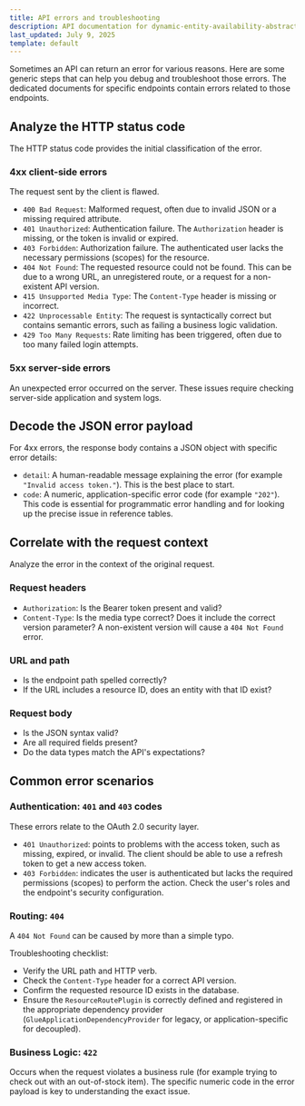 ```yaml
---
title: API errors and troubleshooting
description: API documentation for dynamic-entity-availability-abstracts.
last_updated: July 9, 2025
template: default
---
```


Sometimes an API can return an error for various reasons. Here are some generic steps that can help you debug and troubleshoot those errors. The dedicated documents for specific endpoints contain errors related to those endpoints.


## Analyze the HTTP status code

The HTTP status code provides the initial classification of the error.

### 4xx client-side errors

The request sent by the client is flawed.

- `400 Bad Request`: Malformed request, often due to invalid JSON or a missing required attribute.
- `401 Unauthorized`: Authentication failure. The `Authorization` header is missing, or the token is invalid or expired.
- `403 Forbidden`: Authorization failure. The authenticated user lacks the necessary permissions (scopes) for the resource.
- `404 Not Found`: The requested resource could not be found. This can be due to a wrong URL, an unregistered route, or a request for a non-existent API version.
- `415 Unsupported Media Type`: The `Content-Type` header is missing or incorrect.
- `422 Unprocessable Entity`: The request is syntactically correct but contains semantic errors, such as failing a business logic validation.
- `429 Too Many Requests`: Rate limiting has been triggered, often due to too many failed login attempts.

### 5xx server-side errors

An unexpected error occurred on the server. These issues require checking server-side application and system logs.


## Decode the JSON error payload

For 4xx errors, the response body contains a JSON object with specific error details:

- `detail`: A human-readable message explaining the error (for example `"Invalid access token."`). This is the best place to start.
- `code`: A numeric, application-specific error code (for example `"202"`). This code is essential for programmatic error handling and for looking up the precise issue in reference tables.


## Correlate with the request context

Analyze the error in the context of the original request.

### Request headers

- `Authorization`: Is the Bearer token present and valid?
- `Content-Type`: Is the media type correct? Does it include the correct version parameter? A non-existent version will cause a `404 Not Found` error.

### URL and path

- Is the endpoint path spelled correctly?
- If the URL includes a resource ID, does an entity with that ID exist?

### Request body

- Is the JSON syntax valid?
- Are all required fields present?
- Do the data types match the API's expectations?

## Common error scenarios

### Authentication: `401` and `403` codes

These errors relate to the OAuth 2.0 security layer.

- `401 Unauthorized`: points to problems with the access token, such as missing, expired, or invalid. The client should be able to use a refresh token to get a new access token.
- `403 Forbidden`: indicates the user is authenticated but lacks the required permissions (scopes) to perform the action. Check the user's roles and the endpoint's security configuration.

### Routing: `404`

A `404 Not Found` can be caused by more than a simple typo.

Troubleshooting checklist:

- Verify the URL path and HTTP verb.
- Check the `Content-Type` header for a correct API version.
- Confirm the requested resource ID exists in the database.
- Ensure the `ResourceRoutePlugin` is correctly defined and registered in the appropriate dependency provider (`GlueApplicationDependencyProvider` for legacy, or application-specific for decoupled).

### Business Logic: `422`

Occurs when the request violates a business rule (for example trying to check out with an out-of-stock item). The specific numeric code in the error payload is key to understanding the exact issue.
























